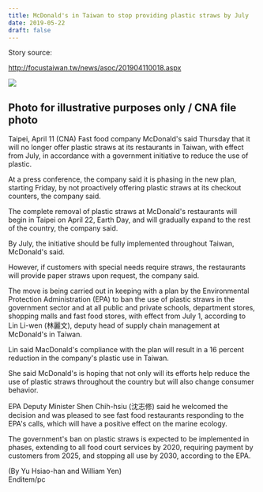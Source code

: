 ```yaml
---
title: McDonald's in Taiwan to stop providing plastic straws by July 
date: 2019-05-22 
draft: false 
---
```


Story source:

http://focustaiwan.tw/news/asoc/201904110018.aspx


![](http://img5.cna.com.tw/Eng/WebEngPhotos//CEP/20190411/201904110018t0001.jpg)

## Photo for illustrative purposes only / CNA file photo

Taipei, April 11 (CNA) Fast food company McDonald's said Thursday that it will
no longer offer plastic straws at its restaurants in Taiwan, with effect from
July, in accordance with a government initiative to reduce the use of plastic.  
  
At a press conference, the company said it is phasing in the new plan,
starting Friday, by not proactively offering plastic straws at its checkout
counters, the company said.  
  
The complete removal of plastic straws at McDonald's restaurants will begin in
Taipei on April 22, Earth Day, and will gradually expand to the rest of the
country, the company said.  
  
By July, the initiative should be fully implemented throughout Taiwan,
McDonald's said.  
  
However, if customers with special needs require straws, the restaurants will
provide paper straws upon request, the company said.  
  
The move is being carried out in keeping with a plan by the Environmental
Protection Administration (EPA) to ban the use of plastic straws in the
government sector and at all public and private schools, department stores,
shopping malls and fast food stores, with effect from July 1, according to Lin
Li-wen (林麗文), deputy head of supply chain management at McDonald's in Taiwan.  
  
Lin said MacDonald's compliance with the plan will result in a 16 percent
reduction in the company's plastic use in Taiwan.  
  
She said McDonald's is hoping that not only will its efforts help reduce the
use of plastic straws throughout the country but will also change consumer
behavior.  
  
EPA Deputy Minister Shen Chih-hsiu (沈志修) said he welcomed the decision and was
pleased to see fast food restaurants responding to the EPA's calls, which will
have a positive effect on the marine ecology.  
  
The government's ban on plastic straws is expected to be implemented in
phases, extending to all food court services by 2020, requiring payment by
customers from 2025, and stopping all use by 2030, according to the EPA.  
  
(By Yu Hsiao-han and William Yen)  
Enditem/pc

